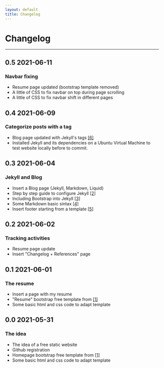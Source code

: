 ```yaml
---
layout: default
title: Changelog
---
```


# Changelog
---
## 0.5 2021-06-11
### Navbar fixing
* Resume page updated (bootstrap template removed)
* A little of CSS to fix navbar on top during page scrolling
* A little of CSS to fix navbar shift in different pages

## 0.4 2021-06-09
### Categorize posts with a tag
* Blog page updated with Jekyll's tags [[6]](https://jekyllrb.com/docs/posts/)
* Installed Jekyll and its dependencies on a Ubuntu Virtual Machine to test website locally before to commit.


## 0.3 2021-06-04
### Jekyll and Blog
* Insert a Blog page (Jekyll, Markdown, Liquid)
* Step by step guide to configure Jekyll [[2]](https://jekyllrb.com/docs/step-by-step/01-setup)
* Including Bootstrap into Jekyll [[3]](https://betterprogramming.pub/an-introduction-to-using-jekyll-with-bootstrap-4-6f2433afeda9)
* Some Markdown basic sintax [[4]](https://www.markdownguide.org/basic-syntax/)
* Insert footer starting from a template [[5]](https://mdbootstrap.com/docs/standard/navigation/footer/)

## 0.2 2021-06-02
### Tracking activities
* Resume page update
* Insert "Changelog + References" page

## 0.1 2021-06-01
### The resume
* Insert a page with my resume
* "Resume" bootstrap free template from [[1]](https://startbootstrap.com/templates)
* Some basic html and css code to adapt template

## 0.0 2021-05-31
### The idea
* The idea of a free static website
* Github registration
* Homepage bootstrap free template from [[1]](https://startbootstrap.com/templates)
* Some basic html and css code to adapt template